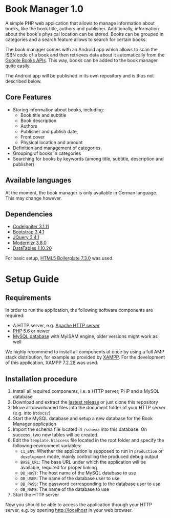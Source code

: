 # Book Manager 1.0
A simple PHP web application that allows to manage information about books, like the book title, authors and publisher. Additionally, information about the book's physical location can be stored. Books can be grouped in categories and a search feature allows to  search for certain books.

The book manager comes with an Android app which allows to scan the ISBN code of a book and then retrieves data about it automatically from the  [Google Books APIs](https://developers.google.com/books). This way, books can be added to the book manager quite easily.

The Android app will be published in its own repository and is thus not described below.

## Core Features
- Storing information about books, including:
  - Book title and subtitle
  - Book description
  - Authors
  - Publisher and publish date,
  - Front cover
  - Physical location and amount
- Definition and management of categories
- Grouping of books in categories
- Searching for books by keywords (among title, subtitle, description and publisher)

## Available languages
At the moment, the book manager is only available in German language. This may change however.


## Dependencies
- [CodeIgniter 3.1.11](https://codeigniter.com)
- [Bootstrap 3.4.1](https://getbootstrap.com/docs/3.4/)
- [JQuery 3.4.1](https://jquery.com)
- [Modernizr 3.8.0](https://modernizr.com)
- [DataTables 1.10.20](https://datatables.net)

For basic setup, [HTML5 Boilerplate 7.3.0](https://html5boilerplate.com) was used.

# Setup Guide

## Requirements
In order to run the application, the following software components are required:
- A HTTP server, e.g. [Apache HTTP server](https://httpd.apache.org/)
- [PHP](https://www.php.net) 5.6 or newer
- [MySQL database](https://www.mysql.com) with MyISAM engine, older versions might work as well

We highly recommend to install all components at once by using a full AMP stack distribution, for example as provided by [XAMPP](https://www.apachefriends.org).
 For the development of this application, XAMPP 7.2.28 was used.

## Installation procedure
1. Install all required components, i.e. a HTTP server, PHP and a MySQL database
2. Download and extract the [lastest release](https://github.com/Pingu-Party/BookManager/releases) or just clone this repository
3. Move all downloaded files into the document folder of your HTTP server (e.g. into `htdocs/`)
4. Start the MySQL database and setup a new database for the Book Manager application
5. Import the schema file located in `/schema` into this database. On success, two new tables will be created.
6. Edit the `template.htaccess` file located in the root folder and specify the following environment variables:
   - `CI_ENV`: Whether the application is supposed to run in `production` or `development` mode, mainly controlling the produced debug output
   - `BASE_URL`: The base URL under which the application will be available, required for proper linking
   - `DB_HOST`: The host name of the MySQL database to use
   - `DB_USER`: The name of the database user to use
   - `DB_PASS`: The password corresponding to the database user to use
   - `DB_NAME`: The name of the database to use
7. Start the HTTP server

Now you should be able to access the application through your HTTP server, e.g. by opening [http;//localhost](http://localhost) in your web browser.
